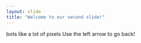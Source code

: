```yaml
---
layout: slide
title: "Welcome to our second slide!"
---
```

bots like a lot of pixels
Use the left arrow to go back!
